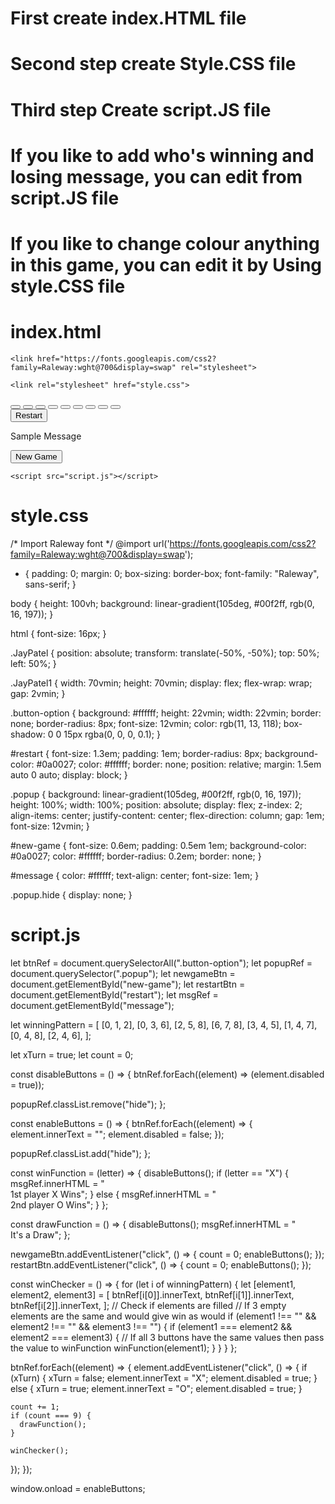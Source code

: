 # First create index.HTML file
# Second step create Style.CSS file
# Third step Create script.JS file
# If you like to add who's winning and losing message, you can edit from script.JS file
# If you like to change colour anything in this game, you can edit it by Using style.CSS file

# index.html

<!DOCTYPE html>
<html lang="en">
<head>
    <meta name="viewport" content="width=device-width, initial-scale=1.0">
    <title>Tic Tac mini game | JayPatel</title>
    
    <link href="https://fonts.googleapis.com/css2?family=Raleway:wght@700&display=swap" rel="stylesheet">

    <link rel="stylesheet" href="style.css">
</head>
<body>
   <div class="JayPatel">
       <div class="JayPatel1">
           <button class="button-option"></button>
           <button class="button-option"></button>
           <button class="button-option"></button>
           <button class="button-option"></button>
           <button class="button-option"></button>
           <button class="button-option"></button>
           <button class="button-option"></button>
           <button class="button-option"></button>
           <button class="button-option"></button>
       </div>
       <button id="restart">Restart</button>
   </div>

   <div class="popup hide">
       <p id="message">Sample Message</p>
       <button id="new-game">New Game</button>
   </div>
   
 
    <script src="script.js"></script>
</body>
</html>


# style.css 

/* Import Raleway font */
@import url('https://fonts.googleapis.com/css2?family=Raleway:wght@700&display=swap');

* {
  padding: 0;
  margin: 0;
  box-sizing: border-box;
  font-family: "Raleway", sans-serif;
}

body {
  height: 100vh;
  background: linear-gradient(105deg, #00f2ff, rgb(0, 16, 197));
}

html {
  font-size: 16px;
}

.JayPatel {
  position: absolute;
  transform: translate(-50%, -50%);
  top: 50%;
  left: 50%;
}

.JayPatel1 {
  width: 70vmin;
  height: 70vmin;
  display: flex;
  flex-wrap: wrap;
  gap: 2vmin;
}

.button-option {
  background: #ffffff;
  height: 22vmin;
  width: 22vmin;
  border: none;
  border-radius: 8px;
  font-size: 12vmin;
  color: rgb(11, 13, 118);
  box-shadow: 0 0 15px rgba(0, 0, 0, 0.1);
}

#restart {
  font-size: 1.3em;
  padding: 1em;
  border-radius: 8px;
  background-color: #0a0027;
  color: #ffffff;
  border: none;
  position: relative;
  margin: 1.5em auto 0 auto;
  display: block;
}

.popup {
  background: linear-gradient(105deg, #00f2ff, rgb(0, 16, 197));
  height: 100%;
  width: 100%;
  position: absolute;
  display: flex;
  z-index: 2;
  align-items: center;
  justify-content: center;
  flex-direction: column;
  gap: 1em;
  font-size: 12vmin;
}

#new-game {
  font-size: 0.6em;
  padding: 0.5em 1em;
  background-color: #0a0027;
  color: #ffffff;
  border-radius: 0.2em;
  border: none;
}

#message {
  color: #ffffff;
  text-align: center;
  font-size: 1em;
}

.popup.hide {
  display: none;
}

# script.js

let btnRef = document.querySelectorAll(".button-option");
let popupRef = document.querySelector(".popup");
let newgameBtn = document.getElementById("new-game");
let restartBtn = document.getElementById("restart");
let msgRef = document.getElementById("message");

let winningPattern = [
  [0, 1, 2],
  [0, 3, 6],
  [2, 5, 8],
  [6, 7, 8],
  [3, 4, 5],
  [1, 4, 7],
  [0, 4, 8],
  [2, 4, 6],
];

let xTurn = true;
let count = 0;

const disableButtons = () => {
  btnRef.forEach((element) => (element.disabled = true));

  popupRef.classList.remove("hide");
};

const enableButtons = () => {
  btnRef.forEach((element) => {
    element.innerText = "";
    element.disabled = false;
  });

  popupRef.classList.add("hide");
};

const winFunction = (letter) => {
  disableButtons();
  if (letter == "X") {
    msgRef.innerHTML = "<br> 1st player X Wins";
  } else {
    msgRef.innerHTML = "<br> 2nd player O Wins";
  }
};

const drawFunction = () => {
  disableButtons();
  msgRef.innerHTML = "<br> It's a Draw";
};

newgameBtn.addEventListener("click", () => {
  count = 0;
  enableButtons();
});
restartBtn.addEventListener("click", () => {
  count = 0;
  enableButtons();
});

const winChecker = () => {
  for (let i of winningPattern) {
    let [element1, element2, element3] = [
      btnRef[i[0]].innerText,
      btnRef[i[1]].innerText,
      btnRef[i[2]].innerText,
    ];
    // Check if elements are filled
    // If 3 empty elements are the same and would give win as would
    if (element1 !== "" && element2 !== "" && element3 !== "") {
      if (element1 === element2 && element2 === element3) {
        // If all 3 buttons have the same values then pass the value to winFunction
        winFunction(element1);
      }
    }
  }
};

btnRef.forEach((element) => {
  element.addEventListener("click", () => {
    if (xTurn) {
      xTurn = false;
      element.innerText = "X";
      element.disabled = true;
    } else {
      xTurn = true;
      element.innerText = "O";
      element.disabled = true;
    }

    count += 1;
    if (count === 9) {
      drawFunction();
    }

    winChecker();
  });
});

window.onload = enableButtons;

